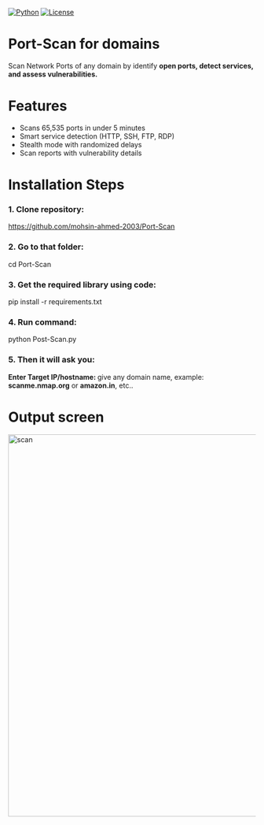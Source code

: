 [![Python](https://img.shields.io/badge/Python-3.8+-blue)](https://python.org)
[![License](https://img.shields.io/badge/License-MIT-green)](LICENSE)

# Port-Scan for domains

Scan Network Ports of any domain by identify <b>open ports, detect services, and assess vulnerabilities.</b>
# Features

<ul>
  <li>Scans 65,535 ports in under 5 minutes</li>
  <li>Smart service detection (HTTP, SSH, FTP, RDP)</li>
  <li>Stealth mode with randomized delays</li>
  <li>Scan reports with vulnerability details</li>
</ul>

# Installation Steps
### 1. Clone repository:

https://github.com/mohsin-ahmed-2003/Port-Scan

### 2. Go to that folder:

cd Port-Scan

### 3. Get the required library using code:

pip install -r requirements.txt

### 4. Run command:

python Post-Scan.py

### 5. Then it will ask you:
<b>Enter Target IP/hostname: </b>
give any domain name, example: <b>scanme.nmap.org</b> or <b>amazon.in</b>, etc..

# Output screen
<img width="776" alt="scan" src="https://github.com/user-attachments/assets/d7db5b67-32ed-4040-a9ab-d7bcfef55aac" />

